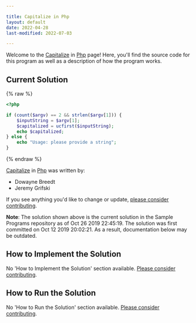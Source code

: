 ```yaml
---

title: Capitalize in Php
layout: default
date: 2022-04-28
last-modified: 2022-07-03

---
```


Welcome to the [Capitalize](https://sampleprograms.io/projects/capitalize) in [Php](https://sampleprograms.io/languages/php) page! Here, you'll find the source code for this program as well as a description of how the program works.

## Current Solution

{% raw %}

```php
<?php

if (count($argv) == 2 && strlen($argv[1])) {
    $inputString = $argv[1];
    $capitalized = ucfirst($inputString);
    echo $capitalized;
} else {
    echo "Usage: please provide a string";
}
```

{% endraw %}

[Capitalize](https://sampleprograms.io/projects/capitalize) in [Php](https://sampleprograms.io/languages/php) was written by:

- Dowayne Breedt
- Jeremy Grifski

If you see anything you'd like to change or update, [please consider contributing](https://github.com/TheRenegadeCoder/sample-programs).

**Note**: The solution shown above is the current solution in the Sample Programs repository as of Oct 26 2019 22:45:19. The solution was first committed on Oct 12 2019 20:02:21. As a result, documentation below may be outdated.

## How to Implement the Solution

No 'How to Implement the Solution' section available. [Please consider contributing](https://github.com/TheRenegadeCoder/sample-programs-website).

## How to Run the Solution

No 'How to Run the Solution' section available. [Please consider contributing](https://github.com/TheRenegadeCoder/sample-programs-website).